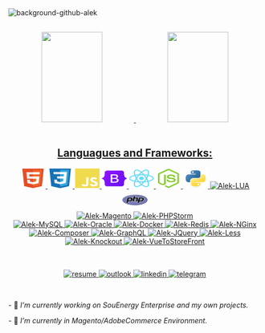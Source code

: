 ##
![background-github-alek](https://user-images.githubusercontent.com/113113263/197642701-c301e569-effa-45aa-b705-6ec9c7376ceb.gif)
##
<div align="center">
  <a href="https://github.com/AlekGDEV">
  <img height="180em" width="49%" src="https://github-readme-stats.vercel.app/api?username=AlekGDEV&show_icons=true&theme=tokyonight&include_all_commits=true&count_private=true"/>
  <img height="180em" width="49%" src="https://github-readme-stats.vercel.app/api/top-langs/?username=AlekGDEV&layout=compact&theme=tokyonight"/>
</div
<br><br>
<div align="center">
  <h2>Languagues and Frameworks:</h2>
  <img alt="Alek-HTML" height="40" width="50" src="https://raw.githubusercontent.com/devicons/devicon/master/icons/html5/html5-original.svg">
  <img alt="Alek-CSS" height="40" width="50" src="https://raw.githubusercontent.com/devicons/devicon/master/icons/css3/css3-original.svg">
  <img alt="Alek-JS" height="40" width="50" src="https://raw.githubusercontent.com/devicons/devicon/master/icons/javascript/javascript-plain.svg">
  <img alt="Alek-Bootstrap" height=40" width="50" src="https://raw.githubusercontent.com/devicons/devicon/master/icons/bootstrap/bootstrap-original.svg">
  <img alt="Alek-React" height="40" width="50" src="https://raw.githubusercontent.com/devicons/devicon/master/icons/react/react-original.svg">
  <img alt="Alek-NodeJS" height="40" width="50" src="https://raw.githubusercontent.com/devicons/devicon/master/icons/nodejs/nodejs-original.svg">
  <img alt="Alek-Python" height="40" width="50" src="https://raw.githubusercontent.com/devicons/devicon/master/icons/python/python-original.svg">
  <img alt="Alek-LUA" height="40" width="50" src="https://devicon-website.vercel.app/api/lua/original.svg"></img>
  <img alt="Alek-PHP" height="40" width="50" src="https://raw.githubusercontent.com/devicons/devicon/master/icons/php/php-original.svg">
</div>
<div align="center">
    <div align="center">
      <img alt="Alek-Magento" height="75" width="100" src="https://devicon-website.vercel.app/api/magento/original.svg"></img>
      <img alt="Alek-PHPStorm" height="75" width="100" src="https://devicon-website.vercel.app/api/phpstorm/original.svg"></img>
    </div>
    <img alt="Alek-MySQL" height="40" width="50" src="https://devicon-website.vercel.app/api/mysql/original.svg"></img>
    <img alt="Alek-Oracle" height="40" width="50" src="https://devicon-website.vercel.app/api/oracle/original.svg"></img>
    <img alt="Alek-Docker" height="40" width="50" src="https://devicon-website.vercel.app/api/docker/original.svg"></img>
    <img alt="Alek-Redis" height="40" width="50" src="https://devicon-website.vercel.app/api/redis/original.svg"></img>
    <img alt="Alek-NGinx" height="40" width="50" src="https://devicon-website.vercel.app/api/nginx/original.svg"></img>
    <img alt="Alek-Composer" height="40" width="50" src="https://devicon-website.vercel.app/api/composer/original.svg" height="40" width="50"></img>
    <img alt="Alek-GraphQL" height="40" width="50" src="https://devicon-website.vercel.app/api/graphql/plain.svg"></img>
    <img alt="Alek-JQuery" height="40" width="50" src="https://devicon-website.vercel.app/api/jquery/original.svg"></img>
    <img alt="Alek-Less" height="40" width="50" src="https://devicon-website.vercel.app/api/less/plain-wordmark.svg"></img>
    <img alt="Alek-Knockout" height="40" width="50" src="https://devicon-website.vercel.app/api/knockout/plain-wordmark.svg"></img>
    <img alt="Alek-VueToStoreFront" height="40" width="50" src="https://devicon-website.vercel.app/api/vuestorefront/original.svg"></img>
</div>
<br><br>
<div>
  <p align="center">
    <a href="https://github.com/AlekGDEV/AlekGDEV/files/10462030/Resume-Curriculum.pdf">
      <img src="https://img.shields.io/badge/Resume-13D12F?style=for-the-badge&amp;logo=read-the-docs&amp;logoColor=white" alt="resume">
    </a>
    <a href="mailto: AlexandreGDEV@outlook.com" alt="Outlook" target="_blank">
      <img src="https://img.shields.io/badge/EMail-0B07F5?style=for-the-badge&logo=gmail&logoColor=white" alt="outlook">
    </a>
    <a href="https://www.linkedin.com/in/alexandregdev" alt="Linkedin" target="_blank">
      <img src="https://img.shields.io/badge/LinkedIn-0077B5?style=for-the-badge&logo=linkedin&logoColor=white" alt="linkedin">
    </a>
    <a href="https://t.me/AlekGDEV" alt="Telegram" target="_blank">
      <img src="https://img.shields.io/badge/Telegram-2CA5E0?style=for-the-badge&logo=telegram&logoColor=white" alt="telegram">
    </a>
  </p>
</div>
<br>
<p>- 🔭 <i>I’m currently working on SouEnergy Enterprise and my own projects.</i></p>
<p>- 🌱 <i>I’m currently in Magento/AdobeCommerce Environment.</i></p>
